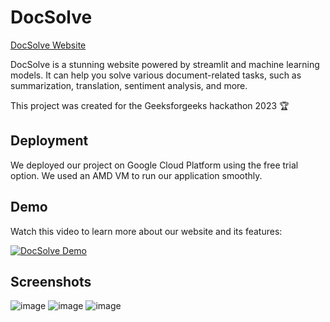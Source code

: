 # DocSolve

[DocSolve Website](http://34.125.243.164:8000/)

DocSolve is a stunning website powered by streamlit and machine learning models. It can help you solve various document-related tasks, such as summarization, translation, sentiment analysis, and more.

This project was created for the Geeksforgeeks hackathon 2023 :trophy:

## Deployment

We deployed our project on Google Cloud Platform using the free trial option. We used an AMD VM to run our application smoothly.

## Demo

Watch this video to learn more about our website and its features:

[![DocSolve Demo](https://img.youtube.com/vi/QU2hAzy-QZA/0.jpg)](https://youtu.be/QU2hAzy-QZA)

## Screenshots 

![image](https://user-images.githubusercontent.com/73072684/232382159-02d5eebd-cc6f-4801-b2d6-5168e0ce00bf.png)
![image](https://user-images.githubusercontent.com/73072684/232382613-ebcea962-5990-41a3-a3f3-3d55a7c5a1c2.png)
![image](https://user-images.githubusercontent.com/73072684/232382650-d82f0aa4-3610-4e30-8738-4a1c4fcb8a6c.png)


